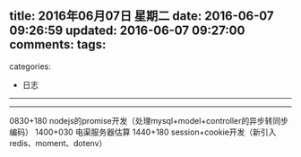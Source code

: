 title: 2016年06月07日 星期二
date: 2016-06-07 09:26:59
updated: 2016-06-07 09:27:00
comments:
tags:
- 
categories:
- 日志

---



---

0830+180 nodejs的promise开发（处理mysql+model+controller的异步转同步编码）
1400+030 电渠服务器估算
1440+180 session+cookie开发（新引入redis、moment、dotenv）

